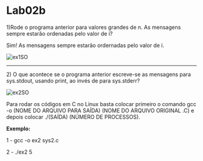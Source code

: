 <h1>Lab02b</h1>
<p>1)Rode o programa anterior para valores grandes de n. As
mensagens sempre estarão ordenadas pelo valor de i?</p>
<p>Sim! As mensagens sempre estarão ordernadas pelo valor de i. </p>

![ex1SO](https://user-images.githubusercontent.com/83346303/187840569-a974f131-7262-4e48-924b-92f2fbde55f1.PNG)

<hr>
<p>2) O que acontece se o programa anterior escreve-se as mensagens para sys.stdout, usando print, ao invés de para sys.stderr?</p>


![ex2SO](https://user-images.githubusercontent.com/83346303/187840630-cf04b02b-919f-421e-8e22-fc81f7ea3ffd.PNG)

<p>Para rodar os códigos em C no Linux basta colocar primeiro o comando gcc -o (NOME DO ARQUIVO PARA SAÍDA) (NOME DO ARQUIVO ORIGINAL .C) e depois colocar ./(SAÍDA) (NÚMERO DE PROCESSOS).</p> 
<b>Exemplo:</b>
<p>1 - gcc -o ex2 sys2.c</p>
<p>2 - ./ex2 5</p>
